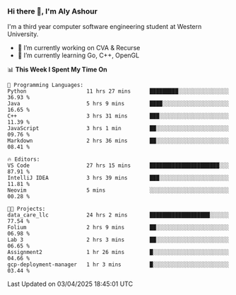 ### Hi there 👋, I'm Aly Ashour
I'm a third year computer software engineering student at Western University.

- 🔭 I’m currently working on CVA & Recurse
- 🌱 I’m currently learning Go, C++, OpenGL

<!--START_SECTION:waka-->
📊 **This Week I Spent My Time On** 

```text
💬 Programming Languages: 
Python                   11 hrs 27 mins      █████████░░░░░░░░░░░░░░░░   36.93 % 
Java                     5 hrs 9 mins        ████░░░░░░░░░░░░░░░░░░░░░   16.65 % 
C++                      3 hrs 31 mins       ███░░░░░░░░░░░░░░░░░░░░░░   11.39 % 
JavaScript               3 hrs 1 min         ██░░░░░░░░░░░░░░░░░░░░░░░   09.76 % 
Markdown                 2 hrs 36 mins       ██░░░░░░░░░░░░░░░░░░░░░░░   08.41 % 

🔥 Editors: 
VS Code                  27 hrs 15 mins      ██████████████████████░░░   87.91 % 
IntelliJ IDEA            3 hrs 39 mins       ███░░░░░░░░░░░░░░░░░░░░░░   11.81 % 
Neovim                   5 mins              ░░░░░░░░░░░░░░░░░░░░░░░░░   00.28 % 

🐱‍💻 Projects: 
data_care_llc            24 hrs 2 mins       ███████████████████░░░░░░   77.54 % 
Folium                   2 hrs 9 mins        ██░░░░░░░░░░░░░░░░░░░░░░░   06.98 % 
Lab 3                    2 hrs 3 mins        ██░░░░░░░░░░░░░░░░░░░░░░░   06.65 % 
Assignment2              1 hr 26 mins        █░░░░░░░░░░░░░░░░░░░░░░░░   04.66 % 
gcp-deployment-manager   1 hr 3 mins         █░░░░░░░░░░░░░░░░░░░░░░░░   03.44 % 
```


 Last Updated on 03/04/2025 18:45:01 UTC
<!--END_SECTION:waka-->
